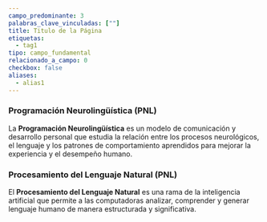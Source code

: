 ```yaml
---
campo_predominante: 3
palabras_clave_vinculadas: [""]
title: Titulo de la Página
etiquetas:
  - tag1
tipo: campo_fundamental
relacionado_a_campo: 0
checkbox: false
aliases:
  - alias1
---
```


### Programación Neurolingüística (PNL)

La **Programación Neurolingüística** es un modelo de comunicación y desarrollo personal que estudia la relación entre los procesos neurológicos, el lenguaje y los patrones de comportamiento aprendidos para mejorar la experiencia y el desempeño humano.

### Procesamiento del Lenguaje Natural (PNL)

El **Procesamiento del Lenguaje Natural** es una rama de la inteligencia artificial que permite a las computadoras analizar, comprender y generar lenguaje humano de manera estructurada y significativa.